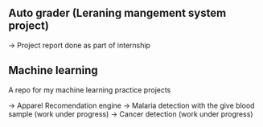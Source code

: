 Auto grader (Leraning mangement system project) 
----------------

-> Project report done as part of internship

Machine learning 
----------------
A repo for my machine learning practice projects

-> Apparel Recomendation engine
-> Malaria detection with the give blood sample (work under progress)
-> Cancer detection (work under progress)
